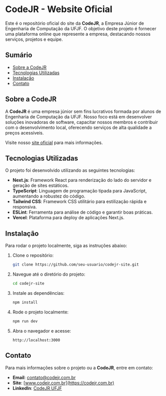 # CodeJR - Website Oficial

Este é o repositório oficial do site da **CodeJR**, a Empresa Júnior de Engenharia de Computação da UFJF. O objetivo deste projeto é fornecer uma plataforma online que represente a empresa, destacando nossos serviços, projetos e equipe.

## Sumário

- [Sobre a CodeJR](#sobre-a-codejr)
- [Tecnologias Utilizadas](#tecnologias-utilizadas)
- [Instalação](#instalação)
- [Contato](#contato)

## Sobre a CodeJR

A **CodeJR** é uma empresa júnior sem fins lucrativos formada por alunos de Engenharia de Computação da UFJF. Nosso foco está em desenvolver soluções inovadoras de software, capacitar nossos membros e contribuir com o desenvolvimento local, oferecendo serviços de alta qualidade a preços acessíveis.

Visite nosso [site oficial](https://codejr.com.br) para mais informações.

## Tecnologias Utilizadas

O projeto foi desenvolvido utilizando as seguintes tecnologias:

- **Next.js**: Framework React para renderização do lado do servidor e geração de sites estáticos.
- **TypeScript**: Linguagem de programação tipada para JavaScript, aumentando a robustez do código.
- **Tailwind CSS**: Framework CSS utilitário para estilização rápida e responsiva.
- **ESLint**: Ferramenta para análise de código e garantir boas práticas.
- **Vercel**: Plataforma para deploy de aplicações Next.js.

## Instalação

Para rodar o projeto localmente, siga as instruções abaixo:

1. Clone o repositório:
   ```bash
   git clone https://github.com/seu-usuario/codejr-site.git
   ```
   
2. Navegue até o diretório do projeto:
   ```bash
   cd codejr-site
   ```

3. Instale as dependências:
   ```bash
   npm install
   ```

4. Rode o projeto localmente:
   ```bash
   npm run dev
   ```

5. Abra o navegador e acesse:
   ```
   http://localhost:3000
   ```

## Contato

Para mais informações sobre o projeto ou a **CodeJR**, entre em contato:

- **Email**: contato@codejr.com.br
- **Site**: [www.codejr.com.br](https://codejr.com.br)
- **LinkedIn**: [CodeJR UFJF](https://linkedin.com/company/codejr-ufjf)
